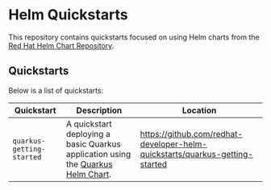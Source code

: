 # Helm Quickstarts
This repository contains quickstarts focused on using Helm charts from the [Red Hat Helm Chart Repository](https://github.com/redhat-developer/redhat-helm-charts).

## Quickstarts
Below is a list of quickstarts:

| Quickstart | Description | Location |
| ---------- | ----------- | -------- |
| `quarkus-getting-started` | A quickstart deploying a basic Quarkus application using the [Quarkus Helm Chart](https://github.com/redhat-developer/redhat-helm-charts/tree/master/alpha/quarkus-chart). | https://github.com/redhat-developer-helm-quickstarts/quarkus-getting-started |